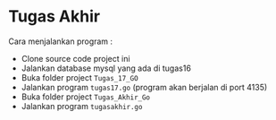 # Tugas Akhir

Cara menjalankan program :

- Clone source code project ini
- Jalankan database mysql yang ada di tugas16
- Buka folder project `Tugas_17_GO`
- Jalankan program `tugas17.go` (program akan berjalan di port 4135)
- Buka folder project `Tugas_Akhir_Go`
- Jalankan program `tugasakhir.go`
